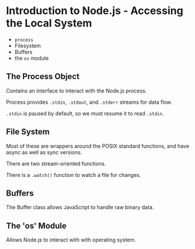 # Introduction to Node.js - Accessing the Local System

- `process`
- Filesystem
- Buffers
- the `os` module

## The Process Object

Contains an interface to interact with the Node.js process.

Process provides `.stdin`, `.stdout`, and `.stderr` streams for data flow.

`.stdin` is paused by default, so we must resume it to read `.stdin`.

## File System

Most of these are wrappers around the POSIX standard functions, and have
async as well as sync versions.

There are two stream-oriented functions.

There is a `.watch()` function to watch a file for changes.

## Buffers

The Buffer class allows JavaScript to handle raw binary data.

## The 'os' Module

Allows Node.js to interact with with operating system.
